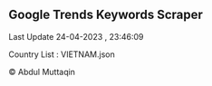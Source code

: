 

## Google Trends Keywords Scraper 
 
Last Update 24-04-2023 , 23:46:09

Country List :
VIETNAM.json



© Abdul Muttaqin 
